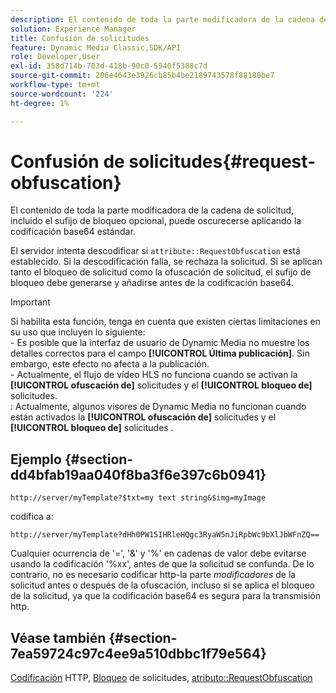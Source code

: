 ```yaml
---
description: El contenido de toda la parte modificadora de la cadena de solicitud, incluido el sufijo de bloqueo opcional, puede oscurecerse aplicando la codificación base64 estándar.
solution: Experience Manager
title: Confusión de solicitudes
feature: Dynamic Media Classic,SDK/API
role: Developer,User
exl-id: 358d714b-703d-418b-90c0-5940f5388c7d
source-git-commit: 206e4643e3926cb85b4be2189743578f88180be7
workflow-type: tm+mt
source-wordcount: '224'
ht-degree: 1%

---
```


# Confusión de solicitudes{#request-obfuscation}

El contenido de toda la parte modificadora de la cadena de solicitud, incluido el sufijo de bloqueo opcional, puede oscurecerse aplicando la codificación base64 estándar.

El servidor intenta descodificar si `attribute::RequestObfuscation` está establecido. Si la descodificación falla, se rechaza la solicitud. Si se aplican tanto el bloqueo de solicitud como la ofuscación de solicitud, el sufijo de bloqueo debe generarse y añadirse antes de la codificación base64.

>[!IMPORTANT]
>
>Si habilita esta función, tenga en cuenta que existen ciertas limitaciones en su uso que incluyen lo siguiente:<br>- Es posible que la interfaz de usuario de Dynamic Media no muestre los detalles correctos para el campo **[!UICONTROL Última publicación]**. Sin embargo, este efecto no afecta a la publicación.<br>- Actualmente, el flujo de vídeo HLS no funciona cuando se activan la **[!UICONTROL ofuscación de]** solicitudes y el  **[!UICONTROL bloqueo de]** solicitudes.<br>: Actualmente, algunos visores de Dynamic Media no funcionan cuando están activados la  **[!UICONTROL ofuscación de]** solicitudes y el  **[!UICONTROL bloqueo de]** solicitudes .

## Ejemplo {#section-dd4bfab19aa040f8ba3f6e397c6b0941}

`http://server/myTemplate?$txt=my text string&$img=myImage`

codifica a:

`http://server/myTemplate?dHh0PW15IHRleHQgc3RyaW5nJiRpbWc9bXlJbWFnZQ==`

Cualquier ocurrencia de &#39;=&#39;, &#39;&amp;&#39; y &#39;%&#39; en cadenas de valor debe evitarse usando la codificación &#39;%xx&#39;, antes de que la solicitud se confunda. De lo contrario, no es necesario codificar http-la parte *modificadores* de la solicitud antes o después de la ofuscación, incluso si se aplica el bloqueo de la solicitud, ya que la codificación base64 es segura para la transmisión http.

## Véase también {#section-7ea59724c97c4ee9a510dbbc1f79e564}

[Codificación](../../../../../is-api/http-ref/image-serving-api-ref/c-http-protocol-reference/c-syntax-and-features/r-http-encoding.md#reference-bb34dd13f316462695448acfa8f92df7) HTTP,  [Bloqueo](../../../../../is-api/http-ref/image-serving-api-ref/c-http-protocol-reference/c-syntax-and-features/r-request-locking.md#reference-4177193d20774daab0dbf206a927844c) de solicitudes,  [atributo::RequestObfuscation](../../../../../is-api/image-catalog/image-serving-api-ref/c-image-catalog-reference/c-attributes-reference/r-requestobfuscation.md#reference-730a3330253343f893419ebd52baf0bd)
